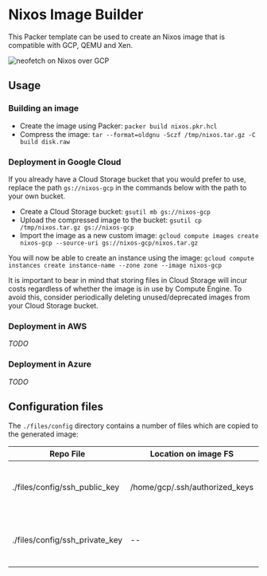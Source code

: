 # Nixos Image Builder
This Packer template can be used to create an Nixos image that is compatible with GCP, QEMU and Xen.

![neofetch on Nixos over GCP](medio/neofetch-vm.png)

## Usage

### Building an image
- Create the image using Packer:
`packer build nixos.pkr.hcl`
- Compress the image:
`tar --format=oldgnu -Sczf /tmp/nixos.tar.gz -C build disk.raw`

### Deployment in Google Cloud
If you already have a Cloud Storage bucket that you would prefer to use, replace the path `gs://nixos-gcp` in the commands below with the path to your own bucket.

- Create a Cloud Storage bucket:
`gsutil mb gs://nixos-gcp`
- Upload the compressed image to the bucket:
`gsutil cp /tmp/nixos.tar.gz gs://nixos-gcp`
- Import the image as a new custom image:
`gcloud compute images create nixos-gcp --source-uri gs://nixos-gcp/nixos.tar.gz`

You will now be able to create an instance using the image:
`gcloud compute instances create instance-name --zone zone --image nixos-gcp`

It is important to bear in mind that storing files in Cloud Storage will incur costs regardless of whether the image is in use by Compute Engine. To avoid this, consider periodically deleting unused/deprecated images from your Cloud Storage bucket.

### Deployment in AWS
*TODO*

### Deployment in Azure
*TODO*

## Configuration files
The `./files/config` directory contains a number of files which are copied to the generated image:

|Repo File                      |Location on image FS            |Purpose                                   |
|-------------------------------|--------------------------------|------------------------------------------|
|./files/config/ssh_public_key  |/home/gcp/.ssh/authorized_keys  |Default SSH public keys for account       |
|./files/config/ssh_private_key |--                              |Default SSH private keys for account      |

